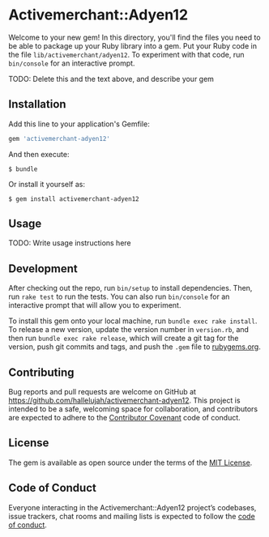 # Activemerchant::Adyen12

Welcome to your new gem! In this directory, you'll find the files you need to be able to package up your Ruby library into a gem. Put your Ruby code in the file `lib/activemerchant/adyen12`. To experiment with that code, run `bin/console` for an interactive prompt.

TODO: Delete this and the text above, and describe your gem

## Installation

Add this line to your application's Gemfile:

```ruby
gem 'activemerchant-adyen12'
```

And then execute:

    $ bundle

Or install it yourself as:

    $ gem install activemerchant-adyen12

## Usage

TODO: Write usage instructions here

## Development

After checking out the repo, run `bin/setup` to install dependencies. Then, run `rake test` to run the tests. You can also run `bin/console` for an interactive prompt that will allow you to experiment.

To install this gem onto your local machine, run `bundle exec rake install`. To release a new version, update the version number in `version.rb`, and then run `bundle exec rake release`, which will create a git tag for the version, push git commits and tags, and push the `.gem` file to [rubygems.org](https://rubygems.org).

## Contributing

Bug reports and pull requests are welcome on GitHub at https://github.com/hallelujah/activemerchant-adyen12. This project is intended to be a safe, welcoming space for collaboration, and contributors are expected to adhere to the [Contributor Covenant](http://contributor-covenant.org) code of conduct.

## License

The gem is available as open source under the terms of the [MIT License](https://opensource.org/licenses/MIT).

## Code of Conduct

Everyone interacting in the Activemerchant::Adyen12 project’s codebases, issue trackers, chat rooms and mailing lists is expected to follow the [code of conduct](https://github.com/hallelujah/activemerchant-adyen12/blob/master/CODE_OF_CONDUCT.md).

